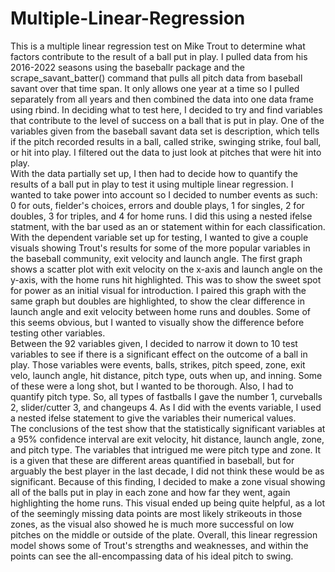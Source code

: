 # Multiple-Linear-Regression
  This is a multiple linear regression test on Mike Trout to determine what factors contribute to the result of a ball put in play.  I pulled data from his 2016-2022 seasons using the baseballr package and the scrape_savant_batter() command that pulls all pitch data from baseball savant over that time span.  It only allows one year at a time so I pulled separately from all years and then combined the data into one data frame using rbind.  In deciding what to test here, I decided to try and find variables that contribute to the level of success on a ball that is put in play.  One of the variables given from the baseball savant data set is description, which tells if the pitch recorded results in a ball, called strike, swinging strike, foul ball, or hit into play.  I filtered out the data to just look at pitches that were hit into play.  
  With the data partially set up, I then had to decide how to quantify the results of a ball put in play to test it using multiple linear regression.  I wanted to take power into account so I decided to number events as such:  0 for outs, fielder's choices, errors and double plays, 1 for singles, 2 for doubles, 3 for triples, and 4 for home runs.  I did this using a nested ifelse statment, with the bar used as an or statement within for each classification. With the dependent variable set up for testing, I wanted to give a couple visuals showing Trout's results for some of the more popular variables in the baseball community, exit velocity and launch angle.  The first graph shows a scatter plot with exit velocity on the x-axis and launch angle on the y-axis, with the home runs hit highlighted.  This was to show the sweet spot for power as an initial visual for introduction.  I paired this graph with the same graph but doubles are highlighted, to show the clear difference in launch angle and exit velocity between home runs and doubles. Some of this seems obvious, but I wanted to visually show the difference before testing other variables.  
  Between the 92 variables given, I decided to narrow it down to 10 test variables to see if there is a significant effect on the outcome of a ball in play.  Those variables were events, balls, strikes, pitch speed, zone, exit velo, launch angle, hit distance, pitch type, outs when up, and inning.  Some of these were a long shot, but I wanted to be thorough.  Also, I had to quantify pitch type.  So, all types of fastballs I gave the number 1, curveballs 2, slider/cutter 3, and changeups 4.  As I did with the events variable, I used a nested ifelse statement to give the variables their numerical values.  
  The conclusions of the test show that the statistically significant variables at a 95% confidence interval are exit velocity, hit distance, launch angle, zone, and pitch type.  The variables that intrigued me were pitch type and zone.  It is a given that these are different areas quantified in baseball, but for arguably the best player in the last decade, I did not think these would be as significant.  Because of this finding, I decided to make a zone visual showing all of the balls put in play in each zone and how far they went, again highlighting the home runs.  This visual ended up being quite helpful, as a lot of the seemingly missing data points are most likely strikeouts in those zones, as the visual also showed he is much more successful on low pitches on the middle or outside of the plate. 
  Overall, this linear regression model shows some of Trout's strengths and weaknesses, and within the points can see the all-encompassing data of his ideal pitch to swing.   
